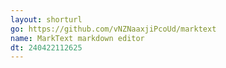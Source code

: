 ```yaml
---
layout: shorturl
go: https://github.com/vNZNaaxjiPcoUd/marktext
name: MarkText markdown editor
dt: 240422112625
---
```


